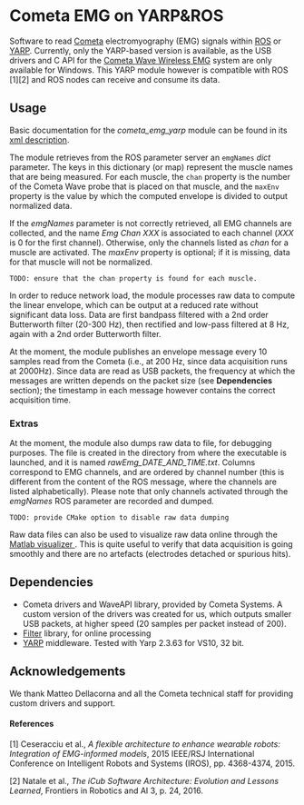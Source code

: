 # Cometa EMG on YARP&ROS

Software to read [Cometa](http://www.cometasystems.com/) electromyography (EMG) signals within [ROS](http://www.ros.org/) or [YARP](http://yarp.it/).
Currently, only the YARP-based version is available, as the USB drivers and C API for the [Cometa Wave Wireless EMG](http://www.cometasystems.com/products/wave-wire%C2%ADless-emg)
system are only available for Windows. This YARP module however is compatible with ROS [1][2] and ROS nodes can receive and consume its data.


## Usage

Basic documentation for the _cometa_emg_yarp_ module can be found in its [xml description](yarp_version/cometa_emg_yarp.xml).

The module retrieves from the ROS parameter server an ``emgNames`` _dict_ parameter. The keys in this dictionary (or map) represent the muscle names that are being measured.
For each muscle, the ``chan`` property is the number of the Cometa Wave probe that is placed on that muscle, and the ``maxEnv`` property is the value by which the computed envelope is divided to output normalized data.

If the _emgNames_ parameter is not correctly retrieved, all EMG channels are collected, and the name _Emg Chan XXX_ is associated to each channel (_XXX_ is 0 for the first channel).
Otherwise, only the channels listed as _chan_ for a muscle are activated.
The _maxEnv_ property is optional; if it is missing, data for that muscle will not be normalized.

    TODO: ensure that the chan property is found for each muscle.

In order to reduce network load, the module processes raw data to compute the linear envelope, which can be output at a reduced rate without significant data loss.
Data are first bandpass filtered with a 2nd order Butterworth filter (20-300 Hz), then rectified and low-pass filtered at 8 Hz, again with a 2nd order Butterworth filter.

At the moment, the module publishes an envelope message every 10 samples read from the Cometa (i.e., at 200 Hz, since data acquisition runs at 2000Hz).
Since data are read as USB packets, the frequency at which the messages are written depends on the packet size (see __Dependencies__ section);
the timestamp in each message however contains the correct acquisition time.

### Extras

At the moment, the module also dumps raw data to file, for debugging purposes.
The file is created in the directory from where the executable is launched, and it is named _rawEmg_DATE_AND_TIME.txt_.
Columns correspond to EMG channels, and are ordered by channel number (this is different from the content of the ROS message, where the channels are listed alphabetically).
Please note that only channels activated through the _emgNames_ ROS parameter are recorded and dumped.

    TODO: provide CMake option to disable raw data dumping

Raw data files can also be used to visualize raw data online through the [Matlab visualizer ](utils/matlabVisualizer/realtime_plot.m).
This is quite useful to verify that data acquisition is going smoothly and there are no artefacts (electrodes detached or spurious hits).

## Dependencies

* Cometa drivers and WaveAPI library, provided by Cometa Systems. A custom version of the drivers was created for us, which outputs smaller USB packets, at higher speed (20 samples per packet instead of 200).
* [Filter](https://github.com/RealTimeBiomechanics/Filter) library, for online processing
* [YARP](http://yarp.it/) middleware. Tested with Yarp 2.3.63 for VS10, 32 bit.

## Acknowledgements

We thank Matteo Dellacorna and all the Cometa technical staff for providing custom drivers and support.

#### References

[1] Ceseracciu et al., _A flexible architecture to enhance wearable robots: Integration of EMG-informed models_, 2015 IEEE/RSJ International Conference on Intelligent Robots and Systems (IROS), pp. 4368-4374, 2015.

[2] Natale et al., _The iCub Software Architecture: Evolution and Lessons Learned_, Frontiers in Robotics and AI 3, p. 24, 2016.
